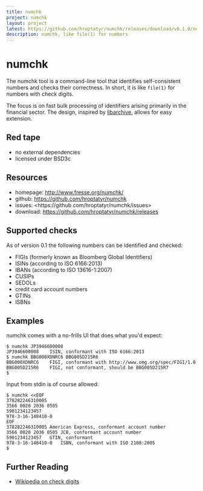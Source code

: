 ```yaml
---
title: numchk
project: numchk
layout: project
latest: https://github.com/hroptatyr/numchk/releases/download/v0.1.0/numchk-0.1.0.tar.xz
description: numchk, like file(1) for numbers
---
```


numchk
======

The numchk tool is a command-line tool that identifies self-consistent
numbers and checks their correctness.  In short, it is like `file(1)`
for numbers with check digits.

The focus is on fast bulk processing of identifiers arising primarily in
the financial sector.  The design, inspired by [libarchive][1], allows for
easy extension.

Red tape
--------
+ no external dependencies
+ licensed under BSD3c

Resources
---------
+ homepage: <http://www.fresse.org/numchk/>
+ github:   <https://github.com/hroptatyr/numchk>
+ issues:   <https://github com/hroptatyr/numchk/issues>
+ download: <https://github.com/hroptatyr/numchk/releases>


Supported checks
----------------

As of version 0.1 the following numbers can be identified and checked:

+ FIGIs (formerly known as Bloomberg Global Identifiers)
+ ISINs (according to ISO 6166:2013)
+ IBANs (according to ISO 13616-1:2007)
+ CUSIPs
+ SEDOLs
+ credit card account numbers
+ GTINs
+ ISBNs


Examples
--------

numchk comes with a no-frills UI that does what you'd expect:

    $ numchk JP3946600008
    JP3946600008	ISIN, conformant with ISO 6166:2013
    $ numchk BBG000XDNRC6 BBG005D215R6
    BBG000XDNRC6	FIGI, conformant with http://www.omg.org/spec/FIGI/1.0
    BBG005D215R6	FIGI, not conformant, should be BBG005D215R7
    $

Input from stdin is of course allowed:

    $ numchk <<EOF
    378282246310005
    3566 0020 2036 0505
    5901234123457
    978-3-16-148410-0
    EOF
    378282246310005	American Express, conformant account number
    3566 0020 2036 0505	JCB, conformant account number
    5901234123457	GTIN, conformant
    978-3-16-148410-0	ISBN, conformant with ISO 2108:2005
    $


Further Reading
---------------
+ [Wikipedia on check digits](https://en.wikipedia.org/wiki/Check_digit)


  [1]: http://libarchive.org/

<!--
  Local variables:
  mode: auto-fill
  fill-column: 72
  filladapt-mode: t
  End:
-->
